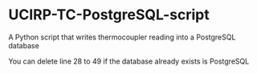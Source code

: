 # UCIRP-TC-PostgreSQL-script
A Python script that writes thermocoupler reading into a PostgreSQL database

You can delete line 28 to 49 if the database already exists is PostgreSQL
